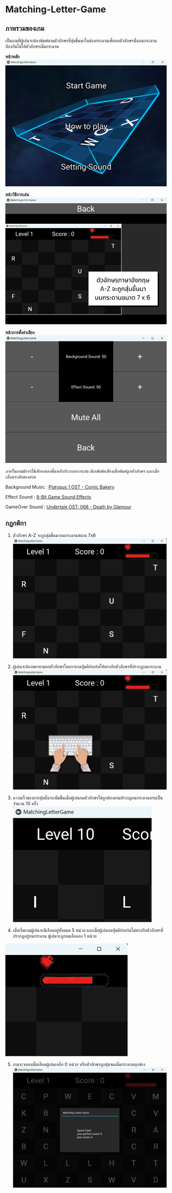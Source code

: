 # Matching-Letter-Game
## ภาพรวมของเกม
เป็นเกมที่ผู้เล่นจะต้องพิมพ์ตามตัวอักษรที่สุ่มขึ้นมาในช่องกระดานเพื่อลบตัวอักษรนั้นบนกระดานป้องกันไม่ให้ตัวอักษรเต็มกระดาน

**หน้าหลัก**
![readme_pic06](Readme_Picture/readme_pic06.png)

**หน้าวิธีการเล่น**
![readme_pic07](Readme_Picture/readme_pic07.png)

**หน้าการตั้งค่าเสียง**
![readme_pic08](Readme_Picture/readme_pic08.png)

*ภายในเกมมีการใช้เสียงเพลงพื้นหลังประกอบการเล่น มีเอฟเฟคเสียงเมื่อพิมพ์ถูกตัวอักษร และเมื่อเลื่อนระดับของด่าน*

Background Music : [Platypus 1 OST - Comic Bakery](https://youtu.be/zY14ooABqU8?feature=shared)

Effect Sound : [8-Bit Game Sound Effects](https://youtu.be/phBBtaESoMI?feature=shared)

GameOver Sound : [Undertale OST: 068 - Death by Glamour](https://youtu.be/2TgO-tN5wAM?feature=shared)
## กฎกติกา
1. ตัวอักษร A-Z จะถูกสุ่มขึ้นมาบนกระดานขนาด 7x6 
![readme_pic01](Readme_Picture/readme_pic01.png)

2. ผู้เล่นจะต้องพยายามลบตัวอักษรโดยการกดปุ่มคีย์บอร์ดให้ตรงกับตัวอักษรที่ปรากฏบนกระดาน
![readme_pic02](Readme_Picture/readme_pic02.png)

3. ความเร็วของการสุ่มนั้นจะเพิ่มขึ้นเมื่อผู้เล่นกดตัวอักษรได้ถูกต้องตามปรากฏบนกระดานครบเป็นจำนวน 10 ครั้ง
![readme_pic03](Readme_Picture/readme_pic03.png)

4. เมื่อเริ่มเกมผู้เล่นจะมีเลือดอยู่ทั้งหมด 5 หน่วย และเมื่อผู้เล่นกดปุ่มคีย์บอร์ดไม่ตรงกับตัวอักษรที่ปรากฏอยู่บนกระดาน ผู้เล่นจะถูกลดเลือดลง 1 หน่วย

![readme_pic04](Readme_Picture/readme_pic04.png)

5. เกมจะจบลงเมื่อเลือดผู้เล่นเหลือ 0 หน่วย หรือตัวอักษรถูกสุ่มจนเต็มกระดานทุกช่อง
![readme_pic05](Readme_Picture/readme_pic05.png)

